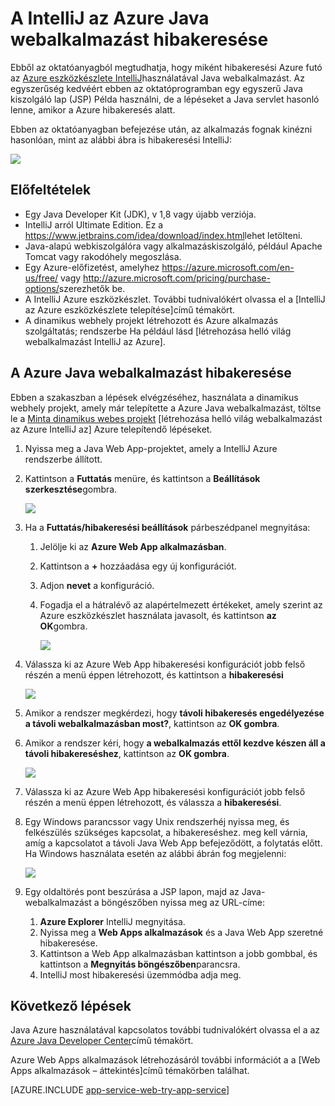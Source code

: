 <properties 
    pageTitle="A IntelliJ az Azure Java webalkalmazást hibakeresési |} Microsoft Azure" 
    description="Ebből az oktatóanyagból megtudhatja, hogy miként, történő használatát az Azure eszközkészlet IntelliJ az Azure futó Java webalkalmazást." 
    services="app-service\web" 
    documentationCenter="java" 
    authors="selvasingh" 
    manager="wpickett" 
    editor=""/>

<tags 
    ms.service="app-service-web" 
    ms.workload="web" 
    ms.tgt_pltfrm="na" 
    ms.devlang="Java" 
    ms.topic="article" 
    ms.date="09/20/2016" 
    ms.author="asirveda;robmcm"/>

# <a name="debug-a-java-web-app-on-azure-in-intellij"></a>A IntelliJ az Azure Java webalkalmazást hibakeresése

Ebből az oktatóanyagból megtudhatja, hogy miként hibakeresési Azure futó az [Azure eszközkészlete IntelliJ]használatával Java webalkalmazást. Az egyszerűség kedvéért ebben az oktatóprogramban egy egyszerű Java kiszolgáló lap (JSP) Példa használni, de a lépéseket a Java servlet hasonló lenne, amikor a Azure hibakeresés alatt.

Ebben az oktatóanyagban befejezése után, az alkalmazás fognak kinézni hasonlóan, mint az alábbi ábra is hibakeresési IntelliJ:

![][01]
 
## <a name="prerequisites"></a>Előfeltételek

* Egy Java Developer Kit (JDK), v 1,8 vagy újabb verziója.
* IntelliJ arról Ultimate Edition. Ez a <https://www.jetbrains.com/idea/download/index.html>lehet letölteni.
* Java-alapú webkiszolgálóra vagy alkalmazáskiszolgáló, például Apache Tomcat vagy rakodóhely megoszlása.
* Egy Azure-előfizetést, amelyhez <https://azure.microsoft.com/en-us/free/> vagy <http://azure.microsoft.com/pricing/purchase-options/>szerezhetők be.
* A IntelliJ Azure eszközkészlet. További tudnivalókért olvassa el a [IntelliJ az Azure eszközkészlete telepítése]című témakört.
* A dinamikus webhely projekt létrehozott és Azure alkalmazás szolgáltatás; rendszerbe Ha például lásd [létrehozása helló világ webalkalmazást IntelliJ az Azure].

## <a name="to-debug-a-java-web-app-on-azure"></a>A Azure Java webalkalmazást hibakeresése

Ebben a szakaszban a lépések elvégzéséhez, használata a dinamikus webhely projekt, amely már telepítette a Azure Java webalkalmazást, töltse le a [Minta dinamikus webes projekt] [létrehozása helló világ webalkalmazást az Azure IntelliJ az] Azure telepítendő lépéseket. 

1. Nyissa meg a Java Web App-projektet, amely a IntelliJ Azure rendszerbe állított.

1. Kattintson a **Futtatás** menüre, és kattintson a **Beállítások szerkesztése**gombra.

    ![][02]

1. Ha a **Futtatás/hibakeresési beállítások** párbeszédpanel megnyitása: 

    1. Jelölje ki az **Azure Web App alkalmazásban**.
    1. Kattintson a **+** hozzáadása egy új konfigurációt.
    1. Adjon **nevet** a konfiguráció.
    1. Fogadja el a hátralévő az alapértelmezett értékeket, amely szerint az Azure eszközkészlet használata javasolt, és kattintson **az OK**gombra.

        ![][03]

1. Válassza ki az Azure Web App hibakeresési konfigurációt jobb felső részén a menü éppen létrehozott, és kattintson a **hibakeresési**

    ![][04]

1. Amikor a rendszer megkérdezi, hogy **távoli hibakeresés engedélyezése a távoli webalkalmazásban most?**, kattintson az **OK gombra**.

1. Amikor a rendszer kéri, hogy **a webalkalmazás ettől kezdve készen áll a távoli hibakereséshez**, kattintson az **OK gombra**.

    ![][05]

1. Válassza ki az Azure Web App hibakeresési konfigurációt jobb felső részén a menü éppen létrehozott, és válassza a **hibakeresési**.

1. Egy Windows parancssor vagy Unix rendszerhéj nyissa meg, és felkészülés szükséges kapcsolat, a hibakereséshez. meg kell várnia, amíg a kapcsolatot a távoli Java Web App befejeződött, a folytatás előtt. Ha Windows használata esetén az alábbi ábrán fog megjelenni:

    ![][06]

1. Egy oldaltörés pont beszúrása a JSP lapon, majd az Java-webalkalmazást a böngészőben nyissa meg az URL-címe:

    1. **Azure Explorer** IntelliJ megnyitása.
    1. Nyissa meg a **Web Apps alkalmazások** és a Java Web App szeretné hibakeresése.
    1. Kattintson a Web App alkalmazásban kattintson a jobb gombbal, és kattintson a **Megnyitás böngészőben**parancsra.
    1. IntelliJ most hibakeresési üzemmódba adja meg.

## <a name="next-steps"></a>Következő lépések

Java Azure használatával kapcsolatos további tudnivalókért olvassa el a az [Azure Java Developer Center]című témakört.

Azure Web Apps alkalmazások létrehozásáról további információt a a [Web Apps alkalmazások – áttekintés]című témakörben találhat.

[AZURE.INCLUDE [app-service-web-try-app-service](../../includes/app-service-web-try-app-service.md)]

<!-- URL List -->

[Azure App Service]: http://go.microsoft.com/fwlink/?LinkId=529714
[Azure eszközkészlete IntelliJ]: ../azure-toolkit-for-intellij.md
[Az Azure eszközkészlet IntelliJ telepítése]: ../azure-toolkit-for-intellij-installation.md
[Helló világ webalkalmazást IntelliJ az Azure létrehozása]: ./app-service-web-intellij-create-hello-world-web-app.md
[Minta dinamikus webes projekt]: http://go.microsoft.com/fwlink/?LinkId=817337

[Azure Java Developer Center]: https://azure.microsoft.com/develop/java/
[Web Apps alkalmazások áttekintése]: ./app-service-web-overview.md

<!-- IMG List -->

[01]: ./media/app-service-web-debug-java-web-app-in-intellij/01-debug-java-web-app-in-intellij.png
[02]: ./media/app-service-web-debug-java-web-app-in-intellij/02-configure-intellij-remote-debug.png
[03]: ./media/app-service-web-debug-java-web-app-in-intellij/03-debug-configuration.png
[04]: ./media/app-service-web-debug-java-web-app-in-intellij/04-select-debug.png
[05]: ./media/app-service-web-debug-java-web-app-in-intellij/05-ready-for-remote-debugging.png
[06]: ./media/app-service-web-debug-java-web-app-in-intellij/06-windows-command-prompt-connection-successful-to-remote.png
